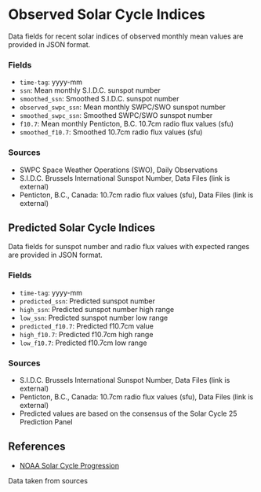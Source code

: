# Observed Solar Cycle Indices

Data fields for recent solar indices of observed monthly mean values are provided in JSON format.

### Fields

- `time-tag`: yyyy-mm
- `ssn`: Mean monthly S.I.D.C. sunspot number
- `smoothed_ssn`: Smoothed S.I.D.C. sunspot number
- `observed_swpc_ssn`: Mean monthly SWPC/SWO sunspot number
- `smoothed_swpc_ssn`: Smoothed SWPC/SWO sunspot number
- `f10.7`: Mean monthly Penticton, B.C.  10.7cm radio flux values (sfu)
- `smoothed_f10.7`: Smoothed  10.7cm radio flux values (sfu)

### Sources

- SWPC Space Weather Operations (SWO), Daily Observations
- S.I.D.C. Brussels International Sunspot Number, Data Files (link is external)
- Penticton, B.C., Canada:  10.7cm radio flux values (sfu), Data Files (link is external)

## Predicted Solar Cycle Indices

Data fields for sunspot number and radio flux values with expected ranges are provided in JSON format.

### Fields

- `time-tag`: yyyy-mm
- `predicted_ssn`: Predicted sunspot number
- `high_ssn`: Predicted sunspot number high range
- `low_ssn`: Predicted sunspot number low range
- `predicted_f10.7`: Predicted f10.7cm value
- `high_f10.7`: Predicted f10.7cm high range
- `low_f10.7`: Predicted f10.7cm low range

### Sources

- S.I.D.C. Brussels International Sunspot Number, Data Files (link is external)
- Penticton, B.C., Canada:  10.7cm radio flux values (sfu), Data Files (link is external)
- Predicted values are based on the consensus of the Solar Cycle  25 Prediction Panel

## References

- [NOAA Solar Cycle Progression](https://www.swpc.noaa.gov/products/solar-cycle-progression)

Data taken from sources